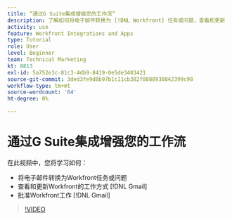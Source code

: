 ```yaml
---
title: “通过G Suite集成增强您的工作流”
description: 了解如何将电子邮件转换为 [!DNL Workfront] 任务或问题，查看和更新 [!DNL Workfront] 从Gmail工作并批准 [!DNL Workfront] 从Gmail工作。
activity: use
feature: Workfront Integrations and Apps
type: Tutorial
role: User
level: Beginner
team: Technical Marketing
kt: 8813
exl-id: 5a752e3c-81c3-4db9-8419-0e5de3483421
source-git-commit: 3ded3fe9d8b97b1c11cb382f8088930842399c98
workflow-type: tm+mt
source-wordcount: '64'
ht-degree: 0%

---
```


# 通过G Suite集成增强您的工作流

在此视频中，您将学习如何：

* 将电子邮件转换为Workfront任务或问题
* 查看和更新Workfront的工作方式 [!DNL Gmail]
* 批准Workfront工作 [!DNL Gmail]

>[!VIDEO](https://video.tv.adobe.com/v/335114/?quality=12)
